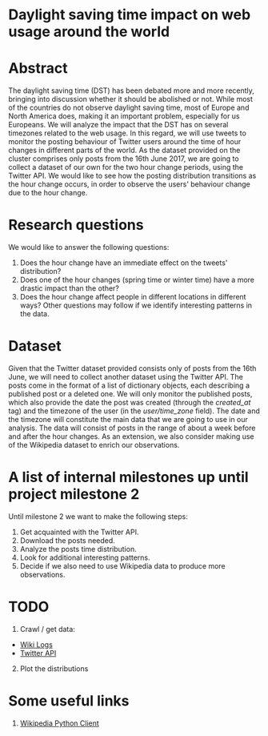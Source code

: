 # Daylight saving time impact on web usage around the world

# Abstract
The daylight saving time (DST) has been debated more and more recently, bringing into discussion whether it should be abolished or not. While most of the countries do not observe daylight saving time, most of Europe and North America does, making it an important problem, especially for us Europeans.
We will analyze the impact that the DST has on several timezones related to the web usage. In this regard, we will use tweets to monitor the posting behaviour of Twitter users around the time of hour changes in different parts of the world. As the dataset provided on the cluster comprises only posts from the 16th June 2017, we are going to collect a dataset of our own for the two hour change periods, using the Twitter API.
We would like to see how the posting distribution transitions as the hour change occurs, in order to observe the users' behaviour change due to the hour change.

# Research questions
We would like to answer the following questions:
1. Does the hour change have an immediate effect on the tweets' distribution?
2. Does one of the hour changes (spring time or winter time) have a more drastic impact than the other?
3. Does the hour change affect people in different locations in different ways?
Other questions may follow if we identify interesting patterns in the data.

# Dataset
Given that the Twitter dataset provided consists only of posts from the 16th June, we will need to collect another dataset using the Twitter API.
The posts come in the format of a list of dictionary objects, each describing a published post or a deleted one. We will only monitor the published posts, which also provide the date the post was created (through the *created_at* tag) and the timezone of the user (in the *user/time_zone* field). The date and the timezone will constitute the main data that we are going to use in our analysis. The data will consist of posts in the range of about a week before and after the hour changes.
As an extension, we also consider making use of the Wikipedia dataset to enrich our observations.

# A list of internal milestones up until project milestone 2
Until milestone 2 we want to make the following steps:
1. Get acquainted with the Twitter API.
2. Download the posts needed.
3. Analyze the posts time distribution.
4. Look for additional interesting patterns.
5. Decide if we also need to use Wikipedia data to produce more observations.

# TODO
1. Crawl / get data:
  * [Wiki Logs](https://www.mediawiki.org/wiki/API:Logevents)
  * [Twitter API](https://developer.twitter.com/en/docs/tweets/batch-historical/overview)

2. Plot the distributions

# Some useful links
1. [Wikipedia Python Client](https://mwclient.readthedocs.io/en/master/reference/site.html?highlight=changes#mwclient.client.Site.recentchanges)
